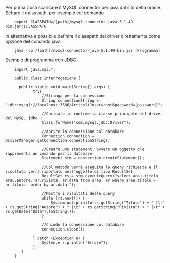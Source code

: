 Per prima cosa scaricare il MySQL connector per java dal sito della oracle.
Settare il calss path, per esempio col comando
        
        export CLASSPATH=/[path]/mysql-connector-java-5.1.49-bin.jar:$CLASSPATH
 
 In alternativa è possibile definire il classpath del driver direttamente come opzione del comando java
        
        java -cp /[path]/mysql-connector-java-5.1.49-bin.jar [Programma]
 
 
 Esempio di programma con JDBC
 
        import java.sql.*;

        public class Interrogazione {
          
          public static void main(String[] args) {
                try{
                    //Stringa per la connessione
                    String connectionString = "jdbc:mysql://localhost:3306/Articoli?user=root&password=[password]";
                    
                    //Caricare in runtime la classe principale del driver del MySQL jdbc
                    Class.forName("com.mysql.jdbc.Driver");
                    
                    //Aprire la connessione col database
                    Connection connection =  DriverManager.getConnection(connectionString);
                    
                    //Creare uno statement, ovvero un oggetto che rappresenta un comando per il database
                    Statement stm = connection.createStatement();
                    
                    //Col metodo verrà eseguita la query richiesta e il risultato verrà riportato nell'oggetto di tipo ResultSet
                    ResultSet rs = stm.executeQuery("select arau.titolo, arau.autore, ar.rivista, ar.data from arau, ar where arau.titolo = ar.titolo  order by ar.data;");
                    
                    //Mostro i risultati della query
                    while (rs.next()) {
                        System.out.println(rs.getString("Titolo") + " |\t" + rs.getString("Autore") + " |\t" + rs.getString("Rivista") + " |\t" + rs.getDate("Data").toString());
                    }
                    
                    //Chiudo la connessione col database
                    connection.close();
                    
                } catch (Exception e) {
                    System.err.println("Errore");
                }
           }  
        }
